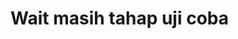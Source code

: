 # Wait masih tahap uji coba

<!-- Link Sementara : https://yanasbruh.github.io/Trapelskuy.github.io/ -->
